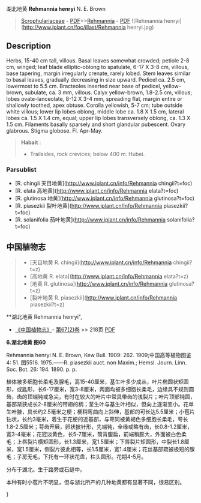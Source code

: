 湖北地黄 **Rehmannia henryi** N. E. Brown

> [Scrophulariaceae](http://www.iplant.cn/info/Scrophulariaceae?t=foc) - [PDF](http://www.iplant.cn/foc/pdf/Scrophulariaceae.pdf)>>[Rehmannia](http://www.iplant.cn/info/Rehmannia?t=foc) - [PDF](http://www.iplant.cn/foc/pdf/Rehmannia.pdf)
![Rehmannia henryi](http://www.iplant.cn/foc/illast/Rehmannia henryi.jpg)

## Description

Herbs, 15-40 cm tall, villous. Basal leaves somewhat crowded; petiole 2-8 cm, winged; leaf blade elliptic-oblong to spatulate, 6-17 X 3-8 cm, villous, base tapering, margin irregularly crenate, rarely lobed. Stem leaves similar to basal leaves, gradually decreasing in size upward. Pedicel ca. 2.5 cm, lowermost to 5.5 cm. Bracteoles inserted near base of pedicel, yellow-brown, subulate, ca. 3 mm, villous. Calyx yellow-brown, 1.8-2.5 cm, villous; lobes ovate-lanceolate, 8-12 X 3-4 mm, spreading flat, margin entire or shallowly toothed, apex obtuse. Corolla yellowish, 5-7 cm; tube outside white villous; lower lip lobes oblong, middle lobe ca. 1.8 X 1.5 cm, lateral lobes ca. 1.5 X 1.4 cm, equal; upper lip lobes transversely oblong, ca. 1.3 X 1.5 cm. Filaments basally sparsely and short glandular pubescent. Ovary glabrous. Stigma globose. Fl. Apr-May.


> **Habait** : 
>* Trailsides, rock crevices; below 400 m. Hubei.

### Parsublist

* [R.  chingii  天目地黄](http://www.iplant.cn/info/Rehmannia chingii?t=foc)
* [R.  elata  高地黄](http://www.iplant.cn/info/Rehmannia elata?t=foc)
* [R.  glutinosa  地黄](http://www.iplant.cn/info/Rehmannia glutinosa?t=foc)
* [R.  piasezkii  裂叶地黄](http://www.iplant.cn/info/Rehmannia piasezkii?t=foc)
* [R.  solanifolia  茄叶地黄](http://www.iplant.cn/info/Rehmannia solanifolia?t=foc)


## 中国植物志

> * [天目地黄  R.  chingii](http://www.iplant.cn/info/Rehmannia chingii?t=z)
> * [高地黄  R.  elata](http://www.iplant.cn/info/Rehmannia elata?t=z)
> * [地黄  R.  glutinosa](http://www.iplant.cn/info/Rehmannia glutinosa?t=z)
> * [裂叶地黄  R.  piasezkii](http://www.iplant.cn/info/Rehmannia piasezkii?t=z)


**湖北地黄 Rehmannia henryi",

* [《中国植物志》](http://www.iplant.cn/frps)- [第67(2)卷](http://www.iplant.cn/frps/vol/67(2)) >> 218页 [PDF](http://www.iplant.cn/frps/pdf/67(2)/218.pdf)


**6.湖北地黄 图60**

Rehmannia henryi N. E. Brown, Kew Bull. 1909: 262. 1909;中国高等植物图鉴4: 51. 图5516. 1975.——R. piasezkii auct. non Maxim.; Hemsl. Journ. Linn. Soc. Bot. 26: 194. 1890. p. p.

植体被多细胞长柔毛及腺毛，高15-40厘米，基生叶多少成丛，叶片椭圆状矩圆形，或匙形，长6-17厘米，宽3-8厘米，两面均被多细胞长柔毛，边缘具不规则圆齿，齿的顶端钝或急尖，有时在较大的叶片中常具带齿的浅裂片；叶片顶部钝圆，基部渐狭成长2-8厘米的带翅的柄；茎生叶与基生叶相似，但向上逐渐变小。花单生叶腋，具长约2.5毫米之梗；梗稍弯曲向上斜伸，基部的可长达5.5厘米；小苞片钻状，长约3毫米，着生于花梗的近基部，与萼同被黄褐色多细胞长柔毛，萼长1.8-2.5厘米；萼齿开展，卵状披针形，先端钝，全缘或略有齿，长0.8-1.2厘米，宽3-4毫米；花冠淡黄色，长5-7厘米，筒背腹扁，前端稍膨大，外面被白色柔毛；上唇裂片横矩圆形，长1.3厘米，宽1.5厘米；下唇裂片矩圆形，中裂长1.8厘米，宽1.5厘米，侧裂片彼此相等，长1.5厘米，宽1.4厘米；花丝基部疏被极短的腺毛；子房无毛，下托有一环状花盘，柱头圆形。花期4-5月。

分布于湖北。生于路旁或石缝中。

本种有时小苞片不明显，但与湖北所产的几种地黄都有显著不同，很易区别。

}